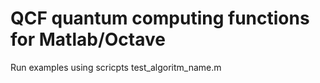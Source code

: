 # QCF quantum computing functions for Matlab/Octave

Run examples using scricpts test_algoritm_name.m
